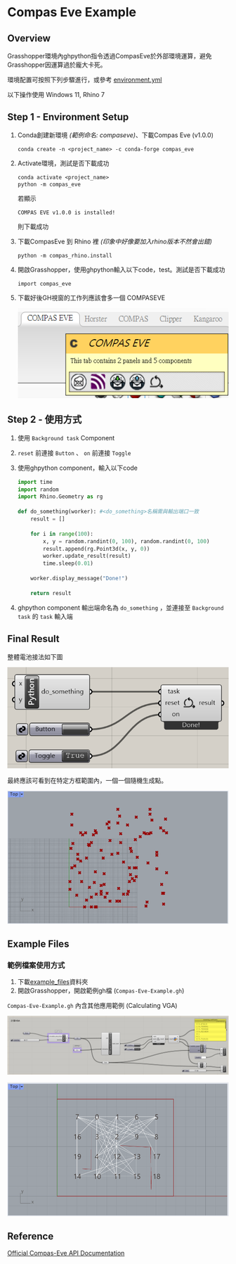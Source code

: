 # Compas Eve Example

## Overview

Grasshopper環境內ghpython指令透過CompasEve於外部環境運算，避免Grasshopper因運算過於龐大卡死。

環境配置可按照下列步驟進行，或參考 [environment.yml](example_files/environment.yml)

以下操作使用 Windows 11, Rhino 7 

## Step 1 - Environment Setup

1. Conda創建新環境 *(範例命名: compaseve)*、下載Compas Eve (v1.0.0)
    ```
    conda create -n <project_name> -c conda-forge compas_eve
    ```
2. Activate環境，測試是否下載成功
    ```
    conda activate <project_name>
    python -m compas_eve
    ```
    若顯示
    ```
    COMPAS EVE v1.0.0 is installed!
    ```
    則下載成功

3. 下載CompasEve 到 Rhino 裡 *(印象中好像要加入rhino版本不然會出錯)*
    ```
    python -m compas_rhino.install 
    ```

4. 開啟Grasshopper，使用ghpython輸入以下code，test。測試是否下載成功
    ```
    import compas_eve
    ```
5. 下載好後GH視窗的工作列應該會多一個 COMPASEVE

    ![CompasEve工作列](image/CompasEveToolbar.png)

## Step 2 - 使用方式

1. 使用 ` Background task ` Component

2. ` reset ` 前連接 ` Button ` 、 ` on ` 前連接 ` Toggle `

3. 使用ghpython component，輸入以下code
    ```python
    import time
    import random
    import Rhino.Geometry as rg

    def do_something(worker): #<do_something>名稱需與輸出端口一致
        result = []

        for i in range(100):
            x, y = random.randint(0, 100), random.randint(0, 100)
            result.append(rg.Point3d(x, y, 0))
            worker.update_result(result)
            time.sleep(0.01)

        worker.display_message("Done!")

        return result

    ```
4. ghpython component 輸出端命名為 ` do_something ` ，並連接至 ` Background task ` 的 ` task ` 輸入端

## Final Result

整體電池接法如下圖

![CompasEveDoSthWorkFlow](image/CompasEveDoSthWorkFlow.png)

最終應該可看到在特定方框範圍內，一個一個隨機生成點。

![CompasEveDoSth](image/CompasEveDoSth.png)

## Example Files

### 範例檔案使用方式

1. 下載[example_files](example_files)資料夾
2. 開啟Grasshopper，開啟範例gh檔 (` Compas-Eve-Example.gh `)

` Compas-Eve-Example.gh ` 內含其他應用範例 (Calculating VGA)

![CompasEveVGAWorkFlow](image/CompasEveVGAWorkFlow.png)

![CompasEveVGA](image/CompasEveVGA.png)

## Reference 

[Official Compas-Eve API Documentation](https://compas.dev/compas_eve/latest/installation.html)

